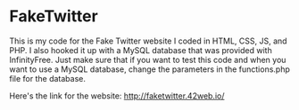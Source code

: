 # FakeTwitter
This is my code for the Fake Twitter website I coded in HTML, CSS, JS, and PHP. 
I also hooked it up with a MySQL database that was provided with InfinityFree.
Just make sure that if you want to test this code and when you want to use a MySQL database, change the parameters in the functions.php file for the database.

Here's the link for the website: http://faketwitter.42web.io/
